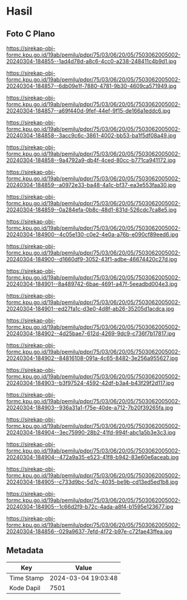 # Hasil

## Foto C Plano

https://sirekap-obj-formc.kpu.go.id/19ab/pemilu/pdpr/75/03/06/20/05/7503062005002-20240304-184855--1ad4d78d-a8c6-4cc0-a238-248411c4b9d1.jpg

https://sirekap-obj-formc.kpu.go.id/19ab/pemilu/pdpr/75/03/06/20/05/7503062005002-20240304-184857--6db09e1f-7880-4781-9b30-4609ca571949.jpg

https://sirekap-obj-formc.kpu.go.id/19ab/pemilu/pdpr/75/03/06/20/05/7503062005002-20240304-184857--a69f440d-9fef-44ef-9f15-de166a1eddc6.jpg

https://sirekap-obj-formc.kpu.go.id/19ab/pemilu/pdpr/75/03/06/20/05/7503062005002-20240304-184858--3acc9c6c-3861-4002-bb53-ba1f5df08a49.jpg

https://sirekap-obj-formc.kpu.go.id/19ab/pemilu/pdpr/75/03/06/20/05/7503062005002-20240304-184858--9a4792a9-db4f-4ced-80cc-b771ca941172.jpg

https://sirekap-obj-formc.kpu.go.id/19ab/pemilu/pdpr/75/03/06/20/05/7503062005002-20240304-184859--a0972e33-ba48-4a1c-bf37-ea3e553faa30.jpg

https://sirekap-obj-formc.kpu.go.id/19ab/pemilu/pdpr/75/03/06/20/05/7503062005002-20240304-184859--0a284efa-0b8c-48d1-831d-526cdc7ca8e5.jpg

https://sirekap-obj-formc.kpu.go.id/19ab/pemilu/pdpr/75/03/06/20/05/7503062005002-20240304-184900--4c05e130-c0e2-4e0a-a76b-e090cf89eed6.jpg

https://sirekap-obj-formc.kpu.go.id/19ab/pemilu/pdpr/75/03/06/20/05/7503062005002-20240304-184900--d1660df9-3052-43f1-adbe-46674420c27d.jpg

https://sirekap-obj-formc.kpu.go.id/19ab/pemilu/pdpr/75/03/06/20/05/7503062005002-20240304-184901--8a489742-6bae-4691-a47f-5eeadbd004e3.jpg

https://sirekap-obj-formc.kpu.go.id/19ab/pemilu/pdpr/75/03/06/20/05/7503062005002-20240304-184901--ed27fa1c-d3e0-4d8f-ab26-35205d1acdca.jpg

https://sirekap-obj-formc.kpu.go.id/19ab/pemilu/pdpr/75/03/06/20/05/7503062005002-20240304-184902--4d25bae7-612d-4269-9dc9-c736f7b17817.jpg

https://sirekap-obj-formc.kpu.go.id/19ab/pemilu/pdpr/75/03/06/20/05/7503062005002-20240304-184902--84816108-091a-4c65-8482-3e256a955627.jpg

https://sirekap-obj-formc.kpu.go.id/19ab/pemilu/pdpr/75/03/06/20/05/7503062005002-20240304-184903--b3f97524-4592-42df-b3a4-b43f29f2d117.jpg

https://sirekap-obj-formc.kpu.go.id/19ab/pemilu/pdpr/75/03/06/20/05/7503062005002-20240304-184903--936a31a1-f75e-40de-a712-7b20f39265fa.jpg

https://sirekap-obj-formc.kpu.go.id/19ab/pemilu/pdpr/75/03/06/20/05/7503062005002-20240304-184904--3ec75990-28b2-41fd-994f-abc1a5b3e3c3.jpg

https://sirekap-obj-formc.kpu.go.id/19ab/pemilu/pdpr/75/03/06/20/05/7503062005002-20240304-184904--472a9a35-e523-41f8-b942-83e60e6aceab.jpg

https://sirekap-obj-formc.kpu.go.id/19ab/pemilu/pdpr/75/03/06/20/05/7503062005002-20240304-184905--c733d9bc-5d7c-4035-be9b-cd13ed5ed1b8.jpg

https://sirekap-obj-formc.kpu.go.id/19ab/pemilu/pdpr/75/03/06/20/05/7503062005002-20240304-184905--1c66d2f9-b72c-4ada-a8f4-b1595e123677.jpg

https://sirekap-obj-formc.kpu.go.id/19ab/pemilu/pdpr/75/03/06/20/05/7503062005002-20240304-184856--029a9637-7efd-4f72-b97e-c72fae43ffea.jpg


## Metadata

| Key        | Value               |
| ---------- | ------------------- |
| Time Stamp | 2024-03-04 19:03:48 |
| Kode Dapil | 7501                |



